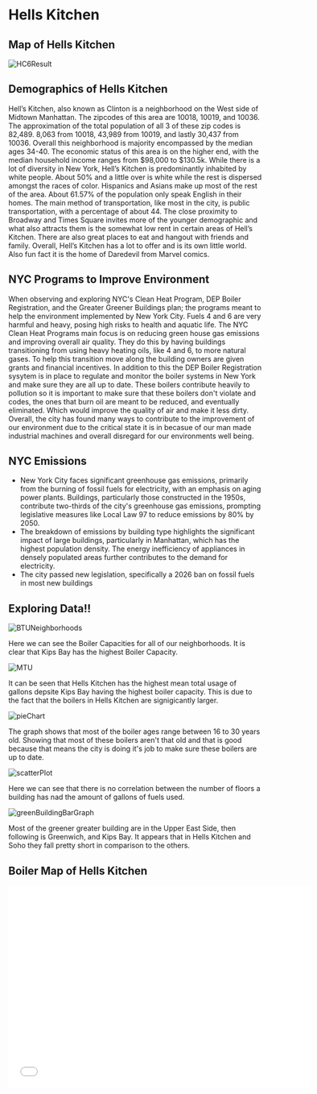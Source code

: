 # Hells Kitchen

## Map of Hells Kitchen
![HC6Result](https://github.com/axm92/HellsKitchen1.github.io/assets/148747458/45577d5d-7e41-4f0a-a296-687918874f37)

## Demographics of Hells Kitchen
Hell’s Kitchen, also known as Clinton is a neighborhood on the West side of Midtown Manhattan. The zipcodes of this area are 10018, 10019, and 10036. 
The approximation of the total population of all 3 of these zip codes is 82,489. 8,063 from 10018, 43,989 from 10019, and lastly 30,437 from 10036. Overall this neighborhood is majority encompassed by the median ages 34-40. The economic status of this area is on the higher end, with the median household income ranges from $98,000 to $130.5k. 
While there is a lot of diversity in New York, Hell’s Kitchen is predominantly inhabited by white people. About 50%  and a little over is white while the rest is dispersed amongst the races of color. Hispanics and Asians make up most of the rest of the area. 
About 61.57% of the population only speak English in their homes. The main method of transportation, like most in the city, is public transportation, with a percentage of about 44. 
The close proximity to Broadway and Times Square invites more of the younger demographic and what also attracts them is the somewhat low rent in certain areas of Hell’s Kitchen. There are also great places to eat and hangout with friends and family. 
Overall, Hell’s Kitchen has a lot to offer and is its own little world. Also fun fact it is the home of Daredevil from Marvel comics.  

## NYC Programs to Improve Environment
When observing and exploring NYC's Clean Heat Program, DEP Boiler Registration, and the Greater Greener Buildings plan; the programs meant to help the environment implemented by New York City. Fuels 4 and 6 are very harmful and heavy, posing high risks to health and aquatic life. The NYC Clean Heat Programs main focus is on reducing green house gas emissions and improving overall air quality. They do this by having buildings transitioning from using heavy heating oils, like 4 and 6, to more natural gases. To help this transition move along the building owners are given grants and financial incentives. In addition to this the DEP Boiler Registration sysytem is in place to regulate and monitor the boiler systems in New York and make sure they are all up to date. These boilers contribute heavily to pollution so it is important to make sure that these boilers don't violate and codes, the ones that burn oil are meant to be reduced, and eventually eliminated. Which would improve the quality of air and make it less dirty. Overall, the city has found many ways to contribute to the improvement of our environment due to the critical state it is in becasue of our man made industrial machines and overall disregard for our environments well being.

## NYC Emissions
- New York City faces significant greenhouse gas emissions, primarily from the burning of fossil fuels for electricity, with an emphasis on aging power plants. Buildings, particularly those constructed in the 1950s, contribute two-thirds of the city's greenhouse gas emissions, prompting legislative measures like Local Law 97 to reduce emissions by 80% by 2050.
- The breakdown of emissions by building type highlights the significant impact of large buildings, particularly in Manhattan, which has the highest population density. The energy inefficiency of appliances in densely populated areas further contributes to the demand for electricity.
- The city passed new legislation, specifically a 2026 ban on fossil fuels in most new buildings

## Exploring Data!!
![BTUNeighborhoods](https://github.com/axm92/HellsKitchen1.github.io/assets/148747458/bd0329d1-e1b1-473b-973e-50d208c2f2d0)

Here we can see the Boiler Capacities for all of our neighborhoods. It is clear that Kips Bay has the highest Boiler Capacity. 

![MTU](https://github.com/axm92/HellsKitchen1.github.io/assets/148747458/ddd9ea57-c546-464f-a7b0-de0e963fcc2d)

It can be seen that Hells Kitchen has the highest mean total usage of gallons depsite Kips Bay having the highest boiler capacity. This is due to the fact that the boilers in Hells Kitchen are signigicantly larger.

![pieChart](https://github.com/axm92/HellsKitchen1.github.io/assets/148747458/ae0e6134-c07a-4ada-9b61-ffc1540a6a6f)

The graph shows that most of the boiler ages range between 16 to 30 years old. Showing that most of these boilers aren't that old and that is good because that means the city is doing it's job to make sure these boilers are up to date. 

![scatterPlot](https://github.com/axm92/HellsKitchen1.github.io/assets/148747458/db2b72a4-89b5-4388-8fad-3585cb56e70c)

Here we can see that there is no correlation between the number of floors a building has nad the amount of gallons of fuels used. 

![greenBuildingBarGraph](https://github.com/axm92/HellsKitchen1.github.io/assets/148747458/b64da377-0db3-4f27-bbba-60f63d97343c)

Most of the greener greater building are in the Upper East Side, then following is Greenwich, and Kips Bay. It appears that in Hells Kitchen and Soho they fall pretty short in comparison to the others.


## Boiler Map of Hells Kitchen
<iframe src="HellsKitchen.html" width="600" height="400" frameborder="0" frameborder="0" marginwidth="0" marginheight="0" allowfullscreen></iframe>

